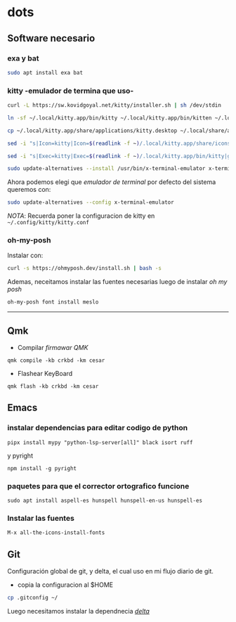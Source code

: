 # dots

## Software necesario

### exa y bat
```bash
sudo apt install exa bat
```
### kitty -emulador de termina que uso-
```bash
curl -L https://sw.kovidgoyal.net/kitty/installer.sh | sh /dev/stdin
```

```bash
ln -sf ~/.local/kitty.app/bin/kitty ~/.local/kitty.app/bin/kitten ~/.local/bin/
```

```bash
cp ~/.local/kitty.app/share/applications/kitty.desktop ~/.local/share/applications/
```

```bash
sed -i "s|Icon=kitty|Icon=$(readlink -f ~)/.local/kitty.app/share/icons/hicolor/256x256/apps/kitty.png|g" ~/.local/share/applications/kitty*.desktop
```

```bash
sed -i "s|Exec=kitty|Exec=$(readlink -f ~)/.local/kitty.app/bin/kitty|g" ~/.local/share/applications/kitty*.desktop
```

```bash
sudo update-alternatives --install /usr/bin/x-terminal-emulator x-terminal-emulator ~/.local/bin/kitty 40
```

Ahora podemos elegi que _emulador de terminal_ por defecto del sistema queremos con:
```bash
sudo update-alternatives --config x-terminal-emulator
```
*NOTA*: Recuerda poner la configuracion de kitty en `~/.config/kitty/kitty.conf`

### oh-my-posh

Instalar con:
```bash
curl -s https://ohmyposh.dev/install.sh | bash -s
```
Ademas, neceitamos instalar las fuentes necesarias
luego de instalar _oh my posh_
```bash
oh-my-posh font install meslo
```

---

## Qmk

* Compilar *firmawar QMK*
```shell
qmk compile -kb crkbd -km cesar
```

* Flashear KeyBoard
```shell
qmk flash -kb crkbd -km cesar
```

## Emacs

### instalar dependencias para editar codigo de python

  ```shell
  pipx install mypy "python-lsp-server[all]" black isort ruff
  ```
  y pyright
  ```shell
  npm install -g pyright
  ```
### paquetes para que el corrector ortografico funcione

```shell
sudo apt install aspell-es hunspell hunspell-en-us hunspell-es
```

### Instalar las fuentes
  ```shell
  M-x all-the-icons-install-fonts
  ```

## Git
Configuración global de git, y delta, el cual uso en mi flujo diario de git.

* copia la configuracion al $HOME
```bash
cp .gitconfig ~/
```

Luego necesitamos instalar la dependnecia [*delta*](https://dandavison.github.io/delta/installation.html)
